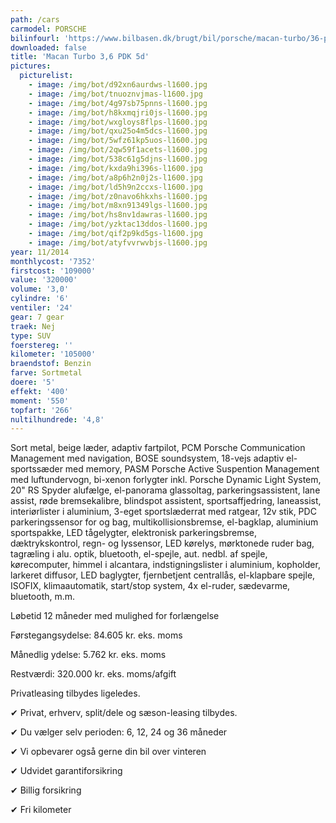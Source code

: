 ```yaml
---
path: /cars
carmodel: PORSCHE
bilinfourl: 'https://www.bilbasen.dk/brugt/bil/porsche/macan-turbo/36-pdk-5d/4175001'
downloaded: false
title: 'Macan Turbo 3,6 PDK 5d'
pictures:
  picturelist:
    - image: /img/bot/d92xn6aurdws-l1600.jpg
    - image: /img/bot/tnuoznvjmas-l1600.jpg
    - image: /img/bot/4g97sb75pnns-l1600.jpg
    - image: /img/bot/h8kxmqjri0js-l1600.jpg
    - image: /img/bot/wxgloys8flps-l1600.jpg
    - image: /img/bot/qxu25o4m5dcs-l1600.jpg
    - image: /img/bot/5wfz61kp5uos-l1600.jpg
    - image: /img/bot/2qw59f1acets-l1600.jpg
    - image: /img/bot/538c61g5djns-l1600.jpg
    - image: /img/bot/kxda9hi396s-l1600.jpg
    - image: /img/bot/a8p6h2n0j2s-l1600.jpg
    - image: /img/bot/ld5h9n2ccxs-l1600.jpg
    - image: /img/bot/z0navo6hkxhs-l1600.jpg
    - image: /img/bot/m8xn91349lgs-l1600.jpg
    - image: /img/bot/hs8nv1dawras-l1600.jpg
    - image: /img/bot/yzktac13ddos-l1600.jpg
    - image: /img/bot/qif2p9kd5gs-l1600.jpg
    - image: /img/bot/atyfvvrwvbjs-l1600.jpg
year: 11/2014
monthlycost: '7352'
firstcost: '109000'
value: '320000'
volume: '3,0'
cylindre: '6'
ventiler: '24'
gear: 7 gear
traek: Nej
type: SUV
foerstereg: ''
kilometer: '105000'
braendstof: Benzin
farve: Sortmetal
doere: '5'
effekt: '400'
moment: '550'
topfart: '266'
nultilhundrede: '4,8'
---
```

Sort metal, beige læder, adaptiv fartpilot, PCM Porsche Communication Management med navigation, BOSE soundsystem, 18-vejs adaptiv el-sportssæder med memory, PASM Porsche Active Suspention Management med luftundervogn, bi-xenon forlygter inkl. Porsche Dynamic Light System, 20" RS Spyder alufælge, el-panorama glassoltag, parkeringsassistent, lane assist, røde bremsekalibre, blindspot assistent, sportsaffjedring, laneassist, interiørlister i aluminium, 3-eget sportslæderrat med ratgear, 12v stik, PDC parkeringssensor for og bag, multikollisionsbremse, el-bagklap, aluminium sportspakke, LED tågelygter, elektronisk parkeringsbremse, dæktrykskontrol, regn- og lyssensor, LED kørelys, mørktonede ruder bag, tagræling i alu. optik, bluetooth, el-spejle, aut. nedbl. af spejle, kørecomputer, himmel i alcantara, indstigningslister i aluminium, kopholder, larkeret diffusor, LED baglygter, fjernbetjent centrallås, el-klapbare spejle, ISOFIX, klimaautomatik, start/stop system, 4x el-ruder, sædevarme, bluetooth, m.m.

Løbetid 12 måneder med mulighed for forlængelse 

Førstegangsydelse: 84.605 kr. eks. moms 

Månedlig ydelse: 5.762 kr. eks. moms

Restværdi: 320.000 kr. eks. moms/afgift

Privatleasing tilbydes ligeledes.

✔ Privat, erhverv, split/dele og sæson-leasing tilbydes. 

✔ Du vælger selv perioden: 6, 12, 24 og 36 måneder

✔ Vi opbevarer også gerne din bil over vinteren 

✔ Udvidet garantiforsikring   

✔ Billig forsikring 

✔ Fri kilometer
